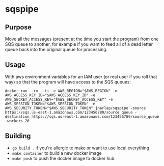 # sqspipe

## Purpose

Move all the messages (present at the time you start the program) from one SQS queue to another, for example if you want to feed all of a dead letter queue back into the original queue for processing.

## Usage

With aws environment variables for an IAM user (or real user if you roll that way) so that the program will have access to the SQS queues:

`docker run --rm --ti -e AWS_REGION="$AWS_REGION" -e AWS_ACCESS_KEY_ID="$AWS_ACCESS_KEY_ID" -e AWS_SECRET_ACCESS_KEY="$AWS_SECRET_ACCESS_KEY" -e AWS_SESSION_TOKEN="$AWS_SESSION_TOKEN" -e AWS_SECURITY_TOKEN="$AWS_SECURITY_TOKEN" jharlap/sqspipe -source https://sqs.us-east-1.amazonaws.com/123456789/source_queue -destination https://sqs.us-east-1.amazonaws.com/123456789/source_queue -workers 20`

## Building

- `go build .` if you're allergic to make or want to use local everything
- `make container` to build a new docker image
- `make push` to push the docker image to docker hub

